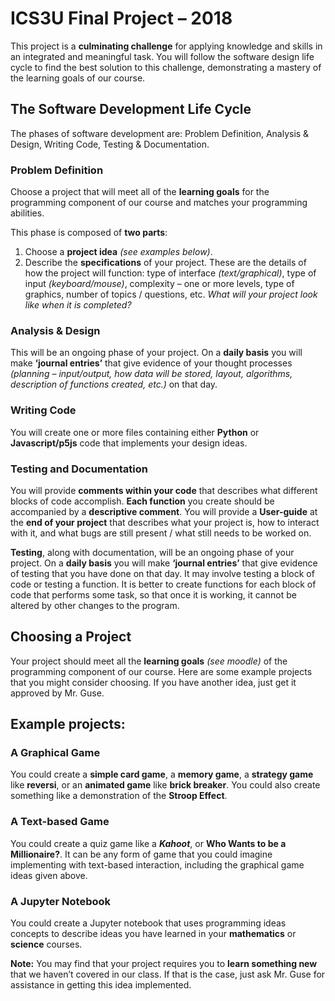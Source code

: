 # ICS3U Final Project  – 2018

This project is a **culminating challenge** for applying knowledge and skills in an integrated and meaningful task. You will follow the software design life cycle to find the best solution to this challenge, demonstrating a mastery of the learning goals of our course.

## The Software Development Life Cycle

The phases of software development are:  Problem Definition, Analysis & Design, Writing Code, Testing & Documentation.

### Problem Definition

Choose a project that will meet all of the **learning goals** for the programming component of our course and matches your programming abilities.

This phase is composed of **two parts**:

1. Choose a **project idea** *(see examples below)*.
2. Describe the **specifications** of your project.  These are the details of how the project will function:  type of interface *(text/graphical)*, type of input *(keyboard/mouse)*, complexity – one or more levels, type of graphics, number of topics / questions, etc.  *What will your project look like when it is completed?*

### Analysis & Design

This will be an ongoing phase of your project.  On a **daily basis** you will make **‘journal entries’** that give evidence of your thought processes *(planning – input/output, how data will be stored, layout, algorithms, description of functions created, etc.)* on that day.

### Writing Code

You will create one or more files containing either **Python** or **Javascript/p5js** code that implements your design ideas.


### Testing and Documentation

You will provide **comments within your code** that describes what different blocks of code accomplish.  **Each function** you create should be accompanied by a **descriptive comment**.  You will provide a **User-guide** at the **end of your project** that describes what your project is, how to interact with it, and what bugs are still present / what still needs to be worked on.

**Testing**, along with documentation, will  be an ongoing phase of your project.  On a **daily basis** you will make **‘journal entries’** that give evidence of testing that you have done on that day.  It may involve testing a block of code or testing a function.  It is better to create functions for each block of code that performs some task, so that once it is working, it cannot be altered by other changes to the program.

## Choosing a Project

Your project should meet all the **learning goals** *(see moodle)* of the programming component of our course.  Here are some example projects that you might consider choosing.  If you have another idea, just get it approved by Mr. Guse.  

## Example projects:

### A Graphical Game

You could create a **simple card game**, a **memory game**, a **strategy game** like **reversi**, or an **animated game** like **brick breaker**.  You could also create something like a demonstration of the **Stroop Effect**.

### A Text-based Game

You could create a quiz game like a ***Kahoot***, or **Who Wants to be a Millionaire?**. It can be any form of game that you could imagine implementing with text-based interaction, including the graphical game ideas given above.


### A Jupyter Notebook

You could create a Jupyter notebook that uses programming ideas concepts to describe ideas you have learned in your **mathematics** or **science** courses.


**Note:**  You may find that your project requires you to **learn something new** that we haven’t covered in our class.  If that is the case, just ask Mr. Guse for assistance in getting this idea implemented.
